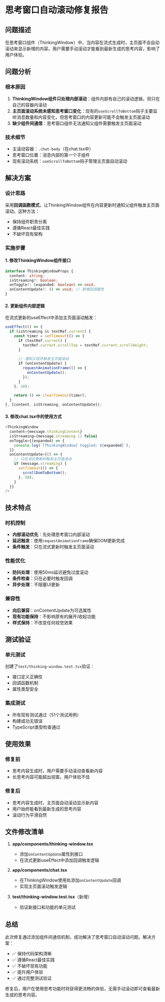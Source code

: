 # 思考窗口自动滚动修复报告

## 问题描述

在思考窗口组件（ThinkingWindow）中，当内容在流式生成时，主页面不会自动滚动来显示新增的内容。用户需要手动滚动才能看到最新生成的思考内容，影响了用户体验。

## 问题分析

### 根本原因
1. **ThinkingWindow组件只处理内部滚动**：组件内部有自己的滚动逻辑，但只在自己的容器内滚动
2. **主页面滚动系统未感知思考窗口变化**：现有的`useScrollToBottom`钩子主要监听消息数量和内容变化，但思考窗口的内容更新可能不会触发主页面滚动
3. **缺少组件间通信**：思考窗口组件无法通知父组件需要触发主页面滚动

### 技术细节
- 主滚动容器：`.chat-body`（在chat.tsx中）
- 思考窗口位置：消息内部的第一个子组件
- 现有滚动系统：`useScrollToBottom`钩子管理主页面自动滚动

## 解决方案

### 设计思路
采用**回调函数模式**，让ThinkingWindow组件在内容更新时通知父组件触发主页面滚动。这种方法：
- 保持组件职责分离
- 遵循React最佳实践
- 不破坏现有架构

### 实施步骤

#### 1. 修改ThinkingWindow组件接口
```typescript
interface ThinkingWindowProps {
  content: string;
  isStreaming?: boolean;
  onToggle?: (expanded: boolean) => void;
  onContentUpdate?: () => void; // 新增回调属性
}
```

#### 2. 更新组件内部逻辑
在流式更新的useEffect中添加主页面滚动触发：
```typescript
useEffect(() => {
  if (isStreaming && textRef.current) {
    const timer = setTimeout(() => {
      if (textRef.current) {
        textRef.current.scrollTop = textRef.current.scrollHeight;
      }
      
      // 通知父组件触发主页面滚动
      if (onContentUpdate) {
        requestAnimationFrame(() => {
          onContentUpdate();
        });
      }
    }, 10);
    
    return () => clearTimeout(timer);
  }
}, [content, isStreaming, onContentUpdate]);
```

#### 3. 修改chat.tsx中的使用方式
```typescript
<ThinkingWindow
  content={message.thinkingContent}
  isStreaming={message.streaming || false}
  onToggle={(expanded) => {
    console.log(`[ThinkingWindow] toggled: ${expanded}`);
  }}
  onContentUpdate={() => {
    // 只在流式更新时触发主页面滚动
    if (message.streaming) {
      setTimeout(() => {
        scrollDomToBottom();
      }, 50);
    }
  }}
/>
```

## 技术特点

### 时机控制
- **内部滚动优先**：先处理思考窗口内部滚动
- **延迟触发**：使用`requestAnimationFrame`确保DOM更新完成
- **条件触发**：只在流式更新时触发主页面滚动

### 性能优化
- **防抖处理**：使用50ms延迟避免过度滚动
- **条件检查**：只在必要时触发回调
- **异步处理**：不阻塞UI更新

### 兼容性
- **向后兼容**：onContentUpdate为可选属性
- **现有功能保持**：不影响原有的展开/收起功能
- **样式保持**：不改变任何视觉效果

## 测试验证

### 单元测试
创建了`test/thinking-window.test.tsx`验证：
- 接口定义正确性
- 回调函数机制
- 属性类型安全

### 集成测试
- 所有现有测试通过（51个测试用例）
- 构建成功无错误
- TypeScript类型检查通过

## 使用效果

### 修复前
- 思考内容生成时，用户需要手动滚动查看新内容
- 长思考内容可能超出视窗，用户体验不佳

### 修复后
- 思考内容生成时，主页面自动滚动显示新内容
- 用户始终能看到最新生成的思考内容
- 滚动行为平滑自然

## 文件修改清单

1. **app/components/thinking-window.tsx**
   - 添加`onContentUpdate`属性到接口
   - 在流式更新useEffect中添加回调触发逻辑

2. **app/components/chat.tsx**
   - 在ThinkingWindow使用处添加`onContentUpdate`回调
   - 实现主页面滚动触发逻辑

3. **test/thinking-window.test.tsx**（新增）
   - 验证新接口和功能的单元测试

## 总结

此次修复通过添加组件间通信机制，成功解决了思考窗口自动滚动问题。解决方案：
- ✅ 保持代码架构清晰
- ✅ 遵循React最佳实践
- ✅ 不破坏现有功能
- ✅ 提升用户体验
- ✅ 通过完整测试验证

修复后，用户在使用思考功能时将获得更流畅的体验，无需手动滚动即可查看最新生成的思考内容。
